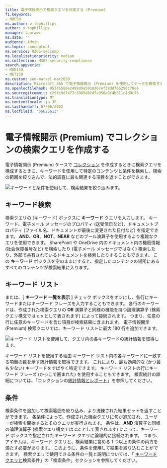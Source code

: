 ```yaml
---
title: 電子情報開示で検索クエリを作成する (Premium)
f1.keywords:
- NOCSH
ms.author: v-tophillips
author: v-tophillips
manager: laurawi
ms.date: ''
audience: Admin
ms.topic: conceptual
ms.service: O365-seccomp
ms.localizationpriority: medium
ms.collection: M365-security-compliance
search.appverid:
- MOE150
- MET150
ms.custom: seo-marvel-mar2020
description: Microsoft 365 で電子情報開示 (Premium) を使用してデータを検索する場合は、キーワードと条件を使用して検索範囲を絞り込みます。
ms.openlocfilehash: 05345580e2499d9a5910367ef39ddf66296c70e6
ms.sourcegitcommit: c29fc9d7477c3985d02d7a956a9f4b311c4d9c76
ms.translationtype: MT
ms.contentlocale: ja-JP
ms.lasthandoff: 07/06/2022
ms.locfileid: "66625613"
---
```

# <a name="build-search-queries-for-collections-in-ediscovery-premium"></a>電子情報開示 (Premium) でコレクションの検索クエリを作成する

電子情報開示 (Premium) ケースで [コレクション](collections-overview.md) を作成するときに検索クエリを構成するときに、キーワードを使用して特定のコンテンツと条件を検索し、検索の範囲を絞り込んで、法的調査に最も関連する項目を返すことができます。

![キーワードと条件を使用して、検索結果を絞り込みます。](../media/SearchQueryBox.png)

## <a name="keyword-searches"></a>キーワード検索

検索クエリの [キーワード] ボックスに **キーワード** クエリを入力します。 キーワード、電子メール メッセージのプロパティ (送受信日など)、ドキュメントプロパティ (ファイル名、ドキュメントが最後に変更された日付など) を指定できます。 **AND**、**OR**、**NOT**、**NEAR** などのブール演算子を使用するより複雑なクエリを使用できます。 SharePoint や OneDrive 内のドキュメント内の機密情報 (社会保障番号など) を検索したり (電子メール メッセージではなく) 検索したり、外部で共有されているドキュメントを検索したりすることもできます。 この **キーワード** ボックスを空のままにすると、指定したコンテンツの場所にあるすべてのコンテンツが検索結果に入ります。

## <a name="keyword-list"></a>キーワード リスト

または、[ **キーワード 一覧を表示** ] チェック ボックスをオンにし、各行にキーワードまたはキーワード フレーズを入力することもできます。 各行のキーワードは、作成された検索クエリの **OR** 演算子と同様の機能を持つ論理演算子 (検索クエリ構文では *c:s* として表されます) によって接続されます。 つまり、任意の行に任意のキーワードを含む項目が検索結果に含まれます。 電子情報開示 (Premium) 検索クエリでは、キーワード リストに最大 180 行を追加できます。

![キーワード リストを使用して、クエリ内の各キーワードの統計情報を取得します。](../media/KeywordListSearch.png)

キーワード リストを使用する理由 キーワード リスト内の各キーワードに一致する項目の数を示す統計情報を取得できます。 これにより、最も効果的な (かつ最も少ない) キーワードをすばやく特定できます。 キーワード リストの行にキーワード フレーズ (かっこで囲まれた) を使用することもできます。 検索統計の詳細については、「コレクションの[統計情報とレポート](collection-statistics-reports.md)」を参照してください。

## <a name="conditions"></a>条件

検索条件を追加して検索範囲を絞り込み、より洗練された結果セットを返すことができます。 各条件によって、作成された検索クエリに句が追加され、ユーザーが検索を開始するとそのクエリが実行されます。 条件は、**AND** 演算子と同様の論理演算子 (検索クエリ構文では *c:c* として表されます) によって、キーワード ボックスで指定されたキーワード クエリに論理的に接続されます。 つまり、アイテムは、キーワード クエリと、検索結果に含める 1 つ以上の条件の両方を満たす必要があります。 このように、条件を使用して結果を絞り込むことができます。 検索クエリで使用できる条件の一覧と説明については、「 [キーワード クエリと](keyword-queries-and-search-conditions.md#search-conditions)検索条件」の「検索条件」セクションを参照してください。
